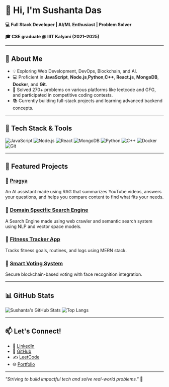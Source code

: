 # 👋 Hi, I'm Sushanta Das

**💻 Full Stack Developer | AI/ML Enthusiast | Problem Solver**

**🎓 CSE graduate @ IIIT Kalyani (2021–2025)**  

---

## 🚀 About Me
- 💡 Exploring Web Development, DevOps, Blockchain, and AI.
- 💻 Proficient in **JavaScript**, **Node.js**,**Python**,**C++**, **React.js**, **MongoDB**, **Docker**, and **Git**.
- 🧠 Solved 270+ problems on various platforms like leetcode and GFG, and participated in competitive coding contests.
- 📚 Currently building full-stack projects and learning advanced backend concepts.

---

## 🔧 Tech Stack & Tools
![JavaScript](https://img.shields.io/badge/-JavaScript-black?style=flat-square&logo=javascript)
![Node.js](https://img.shields.io/badge/-Node.js-black?style=flat-square&logo=node.js)
![React](https://img.shields.io/badge/-React-black?style=flat-square&logo=react)
![MongoDB](https://img.shields.io/badge/-MongoDB-black?style=flat-square&logo=mongodb)
![Python](https://img.shields.io/badge/-Python-black?style=flat-square&logo=python)
![C++](https://img.shields.io/badge/-C++-black?style=flat-square&logo=c%2B%2B)
![Docker](https://img.shields.io/badge/-Docker-black?style=flat-square&logo=docker)
![Git](https://img.shields.io/badge/-Git-black?style=flat-square&logo=git)

---

## 📂 Featured Projects

### 🔹 [Pragya](https://github.com/Sushanta-Das/Pragya)
An AI assistant made using RAG that summarizes YouTube videos, answers your questions, and helps you compare content to find what fits your needs.
### 🔹 [Domain Specific Search Engine](https://github.com/Sushanta-Das/Domain_Specific_Search_Engine)
A Search Engine made using web crawler and semantic search system using NLP and vector space models.

### 🔹 [Fitness Tracker App](https://github.com/Sushanta-Das/Fitness_App)
Tracks fitness goals, routines, and logs using MERN stack.

### 🔹 [Smart Voting System](https://github.com/Sushanta-Das/Smart_Voting_System)
Secure blockchain-based voting with face recognition integration.

---

## 📊 GitHub Stats
![Sushanta's GitHub Stats](https://github-readme-stats.vercel.app/api?username=Sushanta-Das&show_icons=true&theme=radical)
![Top Langs](https://github-readme-stats.vercel.app/api/top-langs/?username=Sushanta-Das&layout=compact&theme=radical)

---

## 📫 Let's Connect!
- 🔗 [LinkedIn](https://linkedin.com/in/sushanta-das2002)
- 🐙 [GitHub](https://github.com/Sushanta-Das)
- ✍️ [LeetCode](https://leetcode.com/Sushanta_Das)
- 🌐 [Portfolio](https://sushanta-das.github.io/Sushanta-Das/)

---

_"Striving to build impactful tech and solve real-world problems."_ 🚀



